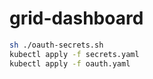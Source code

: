 # grid-dashboard

```bash
sh ./oauth-secrets.sh
kubectl apply -f secrets.yaml
kubectl apply -f oauth.yaml
```
